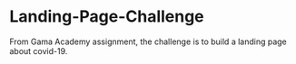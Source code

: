 # Landing-Page-Challenge
From Gama Academy assignment, the challenge is to build a landing page about covid-19.
